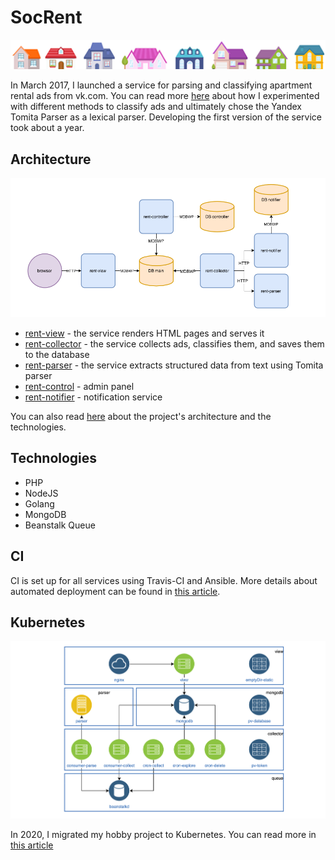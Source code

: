 # SocRent

![](./images/image-0.png)

In March 2017, I launched a service for parsing and classifying apartment rental ads from vk.com.
You can read more [here](/articles/2017/classifying-housing-ads-in-search-of-the-best-solution/) about how I experimented with different methods to classify ads and ultimately chose the Yandex Tomita Parser as a lexical parser.
Developing the first version of the service took about a year.

## Architecture

![](./images/image-2.png)

* [rent-view](https://github.com/mrsuh/rent-view/tree/master) - the service renders HTML pages and serves it
* [rent-collector](https://github.com/mrsuh/rent-collector) - the service collects ads, classifies them, and saves them to the database
* [rent-parser](https://github.com/mrsuh/rent-parser) - the service extracts structured data from text using Tomita parser 
* [rent-control](https://github.com/mrsuh/rent-control) - admin panel
* [rent-notifier](https://github.com/mrsuh/rent-notifier) - notification service

You can also read [here](/articles/2017/architecture-of-a-service-for-collecting-and-classifying-housing-ads/) about the project's architecture and the technologies.

## Technologies

* PHP
* NodeJS
* Golang
* MongoDB
* Beanstalk Queue

## CI 

CI is set up for all services using Travis-CI and Ansible. 
More details about automated deployment can be found in [this article](/articles/2017/continuous-delivery-with-travis-ci-and-ansible/).

## Kubernetes

![](./images/image-3.png)

In 2020, I migrated my hobby project to Kubernetes.
You can read more in [this article](/articles/2020/how-i-migrated-my-hobby-project-to-k8s/)


